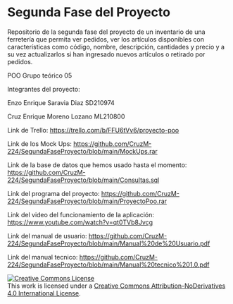 # Segunda Fase del Proyecto
Repositorio de la segunda fase del proyecto de un inventario de una ferretería que permita ver pedidos, ver los artículos disponibles con características como código, nombre, descripción, cantidades y precio y a su vez actualizarlos si han ingresado nuevos artículos o retirado por pedidos.

POO Grupo teórico 05

Integrantes del proyecto:

Enzo Enrique Saravia Diaz SD210974

Cruz Enrique Moreno Lozano ML210800

Link de Trello: https://trello.com/b/FFU6tVv6/proyecto-poo

Link de los Mock Ups: https://github.com/CruzM-224/SegundaFaseProyecto/blob/main/MockUps.rar

Link de la base de datos que hemos usado hasta el momento: https://github.com/CruzM-224/SegundaFaseProyecto/blob/main/Consultas.sql

Link del programa del proyecto: https://github.com/CruzM-224/SegundaFaseProyecto/blob/main/ProyectoPoo.rar

Link del video del funcionamiento de la aplicación: https://www.youtube.com/watch?v=qt0TVb8Jvcg

Link del manual de usuario: https://github.com/CruzM-224/SegundaFaseProyecto/blob/main/Manual%20de%20Usuario.pdf

Link del manual tecnico: https://github.com/CruzM-224/SegundaFaseProyecto/blob/main/Manual%20tecnico%201.0.pdf

<a rel="license" href="http://creativecommons.org/licenses/by-nd/4.0/"><img alt="Creative Commons License" style="border-width:0" src="https://i.creativecommons.org/l/by-nd/4.0/88x31.png" /></a><br />This work is licensed under a <a rel="license" href="http://creativecommons.org/licenses/by-nd/4.0/">Creative Commons Attribution-NoDerivatives 4.0 International License</a>.
